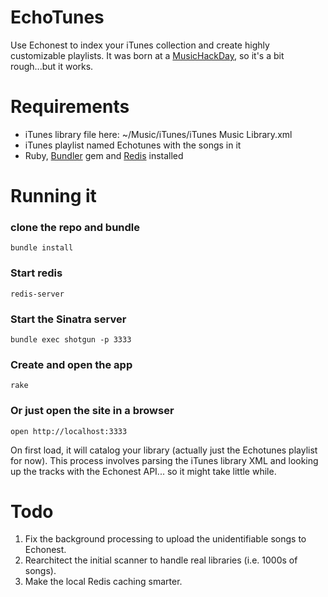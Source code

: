EchoTunes
=========
Use Echonest to index your iTunes collection and create highly customizable playlists.
It was born at a [MusicHackDay](http://sf.musichackday.org/2012/), so it's a bit rough...but it works.

Requirements
============
* iTunes library file here: ~/Music/iTunes/iTunes Music Library.xml
* iTunes playlist named Echotunes with the songs in it
* Ruby, [Bundler](http://gembundler.com/) gem and [Redis](http://redis.io/) installed


Running it
==========
### clone the repo and bundle
    bundle install
### Start redis
    redis-server
### Start the Sinatra server
    bundle exec shotgun -p 3333
### Create and open the app
    rake
### Or just open the site in a browser
    open http://localhost:3333

On first load, it will catalog your library (actually just the Echotunes playlist for now).
This process involves parsing the iTunes library XML and looking up the tracks with the Echonest API...
so it might take little while.


Todo
====
1. Fix the background processing to upload the unidentifiable songs to Echonest.
2. Rearchitect the initial scanner to handle real libraries (i.e. 1000s of songs).
3. Make the local Redis caching smarter.
